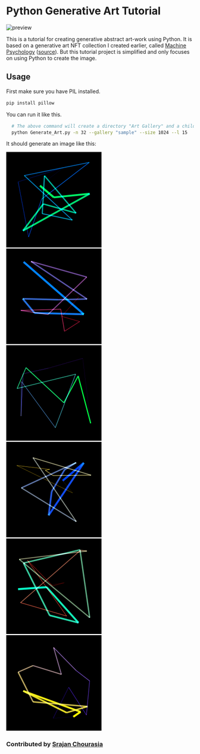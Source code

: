 # Python Generative Art Tutorial

![preview](images/pygenarttut.png)

This is a tutorial for creating generative abstract art-work using Python. It is based on a generative art NFT collection I created earlier, called [Machine Psychology](https://www.mach-psy.com/) ([source](https://github.com/pixegami-team/machine-psychology-python-art)). But this tutorial project is simplified and only focuses on using Python to create the image.

## Usage

First make sure you have PIL installed.

```bash
pip install pillow
```

You can run it like this.

```bash
  # The above command will create a directory "Art Gallery" and a child Directory named "sample". Inside the "sample" directory the art image of size 1024 x 1024 will be generated and stored.
  python Generate_Art.py -n 32 --gallery "sample" --size 1024 --l 15
```

It should generate an image like this:

<a href = "https://github.com/srajan-kiyotaka/NFT-Generative-Art-using-Python/blob/master/Art%20Gallery/sample/sample_image_12.png">
<img src="https://github.com/srajan-kiyotaka/NFT-Generative-Art-using-Python/blob/master/Art%20Gallery/sample/sample_image_12.png" alt="sample art 1" width="256px" height="256px"/>
</a>

<a href = "https://github.com/srajan-kiyotaka/NFT-Generative-Art-using-Python/blob/master/Art%20Gallery/sample/sample_image_2.png">
<img src="https://github.com/srajan-kiyotaka/NFT-Generative-Art-using-Python/blob/master/Art%20Gallery/sample/sample_image_2.png" alt="sample art 2"  width="256px" height="256px"/>
</a>

<a href = "https://github.com/srajan-kiyotaka/NFT-Generative-Art-using-Python/blob/master/Art%20Gallery/srajan/srajan_image_0.png">
<img src="https://github.com/srajan-kiyotaka/NFT-Generative-Art-using-Python/blob/master/Art%20Gallery/srajan/srajan_image_0.png" alt="sample art 3" width="256px" height="256px"/>
</a>

<a href = "https://github.com/srajan-kiyotaka/NFT-Generative-Art-using-Python/blob/master/Art%20Gallery/sample/sample_image_31.png">
<img src="https://github.com/srajan-kiyotaka/NFT-Generative-Art-using-Python/blob/master/Art%20Gallery/sample/sample_image_31.png" alt="sample art 4" width="256px" height="256px"/>
</a>

<a href = "https://github.com/srajan-kiyotaka/NFT-Generative-Art-using-Python/blob/master/Art%20Gallery/sample/sample_image_13.png">
<img src="https://github.com/srajan-kiyotaka/NFT-Generative-Art-using-Python/blob/master/Art%20Gallery/sample/sample_image_13.png" alt="sample art 5" width="256px" height="256px"/>
</a>

<a href = "https://github.com/srajan-kiyotaka/NFT-Generative-Art-using-Python/blob/master/Art%20Gallery/sample/sample_image_18.png">
<img src="https://github.com/srajan-kiyotaka/NFT-Generative-Art-using-Python/blob/master/Art%20Gallery/sample/sample_image_18.png" alt="sample art 6" width="256px" height="256px"/>
</a>

### Contributed by [Srajan Chourasia](https://github.com/srajan-kiyotaka)